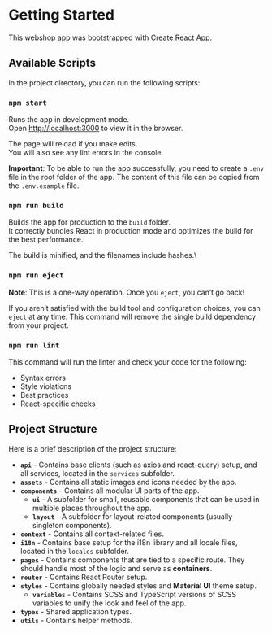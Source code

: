 # Getting Started

This webshop app was bootstrapped with [Create React App](https://github.com/facebook/create-react-app).

## Available Scripts

In the project directory, you can run the following scripts:

### `npm start`

Runs the app in development mode.\
Open [http://localhost:3000](http://localhost:3000) to view it in the browser.

The page will reload if you make edits.\
You will also see any lint errors in the console.

**Important**: To be able to run the app successfully, you need to create a `.env` file in the root folder of the app. The content of this file can be copied from the `.env.example` file.

### `npm run build`

Builds the app for production to the `build` folder.\
It correctly bundles React in production mode and optimizes the build for the best performance.

The build is minified, and the filenames include hashes.\

### `npm run eject`

**Note**: This is a one-way operation. Once you `eject`, you can’t go back!

If you aren’t satisfied with the build tool and configuration choices, you can `eject` at any time. This command will remove the single build dependency from your project.

### `npm run lint`

This command will run the linter and check your code for the following:

- Syntax errors
- Style violations
- Best practices
- React-specific checks

## Project Structure

Here is a brief description of the project structure:

- **`api`** - Contains base clients (such as axios and react-query) setup, and all services, located in the `services` subfolder.
- **`assets`** - Contains all static images and icons needed by the app.
- **`components`** - Contains all modular UI parts of the app.
  - **`ui`** - A subfolder for small, reusable components that can be used in multiple places throughout the app.
  - **`layout`** - A subfolder for layout-related components (usually singleton components).
- **`context`** - Contains all context-related files.
- **`i18n`** - Contains base setup for the i18n library and all locale files, located in the `locales` subfolder.
- **`pages`** - Contains components that are tied to a specific route. They should handle most of the logic and serve as **containers**.
- **`router`** - Contains React Router setup.
- **`styles`** - Contains globally needed styles and **Material UI** theme setup.
  - **`variables`** - Contains SCSS and TypeScript versions of SCSS variables to unify the look and feel of the app.
- **`types`** - Shared application types.
- **`utils`** - Contains helper methods.
